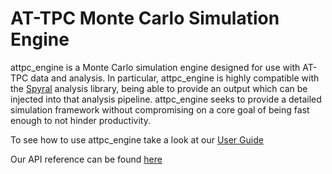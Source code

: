 # AT-TPC Monte Carlo Simulation Engine

attpc_engine is a Monte Carlo simulation engine designed for use with AT-TPC data and analysis. In particular, attpc_engine is highly compatible with the [Spyral](https://github.com/ATTPC/Spyral) analysis library, being able to provide an output which can be injected into that analysis pipeline. attpc_engine seeks to provide a detailed simulation framework without compromising on a core goal of being fast enough to not hinder productivity.

To see how to use attpc_engine take a look at our [User Guide](./user_guide/setup.md)

Our API reference can be found [here](./api/index.md)